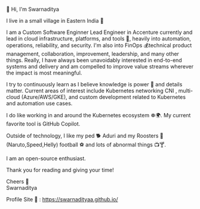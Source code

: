 👋 Hi, I'm Swarnaditya

I live in a small village in Eastern India 🌇

I am a Custom Software Enginner Lead Engineer in Accenture currently and lead in cloud infrastructure, platforms, and tools 🔧, heavily into automation, operations, reliability, and security. I'm also into  FinOps 💰technical product management, collaboration, improvement, leadership, and many other things. Really, I have always been unavoidably interested in end-to-end systems and delivery and am compelled to improve value streams wherever the impact is most meaningful.

I try to continuously learn as I believe knowledge is power 🔮 and details matter. Current areas of interest include Kubernetes networking CNI , multi-cloud (Azure/AWS/GKE), and custom development related to Kubernetes and automation use cases.

I do like working in and around the Kubernetes ecosystem ☸️🌍. My current favorite tool is GitHub Copilot.

Outside of technology, I like my ped 🐕 Aduri and my Roosters 🐔 (Naruto,Speed,Helly) football ⚽ and lots of abnormal things 📺🍸.

I am an open-source enthusiast.

Thank you for reading and giving your time!

Cheers 🍻  
Swarnaditya

Profile Site 🔗 : https://swarnadityaa.github.io/



<!---
swarnadityaa/swarnadityaa is a ✨ special ✨ repository because its `README.md` (this file) appears on your GitHub profile.
You can click the Preview link to take a look at your changes.
--->
